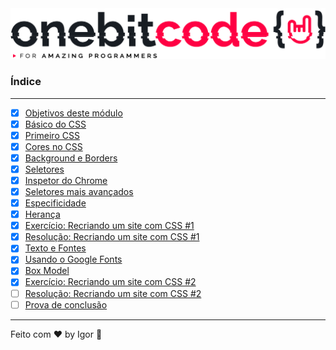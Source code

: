 <div style="text-align: center;">
  <a href="#">
    <img alt="Onebitcode" src="../.github/logo.png"/>
  </a>
</div>

### **Índice**

---

- [X] [Objetivos deste módulo](https://cronograma-ignite.notion.site/Objetivos-deste-m-dulo-f7301d43f60944e6a1d489c97fb14865)
- [X] [Básico do CSS](https://cronograma-ignite.notion.site/B-sico-do-CSS-1d8944d176b741cea5bf27003d019051)
- [X] [Primeiro CSS](https://cronograma-ignite.notion.site/Primeiro-CSS-a5a45463d7e844a387b17082e549a856)
- [X] [Cores no CSS](https://cronograma-ignite.notion.site/Cores-no-CSS-eddba7861c774820bc6e520df483ac78)
- [X] [Background e Borders](https://cronograma-ignite.notion.site/Background-e-Borders-93ef1e6845b6495ebba305229b6dce27)
- [X] [Seletores](https://cronograma-ignite.notion.site/Seletores-e241d94825114e45ab3b68391f55d7c4)
- [X] [Inspetor do Chrome](https://cronograma-ignite.notion.site/Inspetor-do-Chrome-abfcc8f323a34b1d8b4c5ea2032e6fd6)
- [X] [Seletores mais avançados](https://cronograma-ignite.notion.site/Seletores-mais-avan-ados-666a7cd7d26f433b80bb5aa7cda34ccf)
- [X] [Especificidade](https://cronograma-ignite.notion.site/Especificidade-85c16858ec2d407b80e5f5485b709451)
- [X] [Herança](https://cronograma-ignite.notion.site/Heran-a-6406dd3a99034cf3a817b0f2c08e0288)
- [X] [Exercício: Recriando um site com CSS #1](https://cronograma-ignite.notion.site/Exerc-cio-Recriando-um-site-com-CSS-1-3aae187e55fb431aab722511c00708b7)
- [X] [Resolução: Recriando um site com CSS #1](https://cronograma-ignite.notion.site/Resolu-o-Recriando-um-site-com-CSS-1-4e5c8345b1f1422c8a263171ce0b1db9)
- [X] [Texto e Fontes](https://cronograma-ignite.notion.site/Texto-e-Fontes-5bc541cc276d4b4983ffc9562bb7bb5b)
- [X] [Usando o Google Fonts](https://cronograma-ignite.notion.site/Usando-o-Google-Fonts-ff98e65c124241f2af947f4d7e649531)
- [X] [Box Model](#https://cronograma-ignite.notion.site/Box-Model-95a422535a5947f9b56f0c40e3c05f56)
- [X] [Exercício: Recriando um site com CSS #2](https://cronograma-ignite.notion.site/Exerc-cio-Recriando-um-site-com-CSS-2-edce86a9ccb4421abda0c77a6f63d327)
- [ ] [Resolução: Recriando um site com CSS #2](#)
- [ ] [Prova de conclusão](#)

---

Feito com ❤ by Igor 🖖